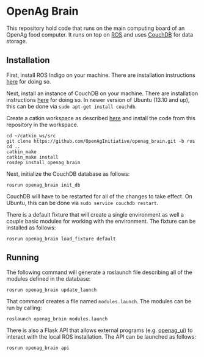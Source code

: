 OpenAg Brain
============

This repository hold code that runs on the main computing board of an OpenAg
food computer. It runs on top on [ROS](www.ros.org) and uses
[CouchDB](http://couchdb.apache.org/) for data storage.

Installation
------------

First, install ROS Indigo on your machine. There are installation instructions
[here](http://wiki.ros.org/indigo/Installation/) for doing so.

Next, install an instance of CouchDB on your machine. There are installation
instructions [here](http://docs.couchdb.org/en/1.6.1/install/index.html) for
doing so. In newer version of Ubuntu (13.10 and up), this can be done via `sudo
apt-get install couchdb`.

Create a catkin workspace as described
[here](http://wiki.ros.org/indigo/catkin/Tutorials/create_a_workspace/) and
install the code from this repository in the workspace.

    cd ~/catkin_ws/src
    git clone https://github.com/OpenAgInitiative/openag_brain.git -b ros
    cd ..
    catkin_make
    catkin_make install
    rosdep install openag_brain

Next, initialize the CouchDB database as follows:

    rosrun openag_brain init_db

CouchDB will have to be restarted for all of the changes to take effect. On
Ubuntu, this can be done via `sudo service couchdb restart`.

There is a default fixture that will create a single environment as well a
couple basic modules for working with the environment. The fixture can be
installed as follows:

    rosrun openag_brain load_fixture default

Running
-------

The following command will generate a roslaunch file describing all of the
modules defined in the database:

    rosrun openag_brain update_launch

That command creates a file named `modules.launch`. The modules can be run by
calling:

    roslaunch openag_brain modules.launch

There is also a Flask API that allows external programs (e.g.
[openag_ui](http://github.com/OpenAgInitiative/openag_ui)) to interact with the
local ROS installation. The API can be launched as follows:

    rosrun openag_brain api
